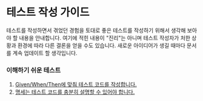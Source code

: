 # 테스트 작성 가이드

테스트를 작성하면서 겪었던 경험을 토대로 좋은 테스트를 작성하기 위해서 생각해 보아야 할 내용을 안내합니다. 여기에 적힌 내용이 "진리"는 아니며 테스트 작성자가 처한 상황과 환경에 따라 다른 결론을 얻을 수도 있습니다. 새로운 아이디어가 생길 때마다 문서를 계속 업데이트 할 생각입니다.

  

### 이해하기 쉬운 테스트

1. [Given/When/Then에 맞춰 테스트 코드를 작성합니다.](./given_when_then.md)
2. [명세는 테스트 코드를 충분히 설명할 수 있어야 합니다.](./describe_fully.md)



